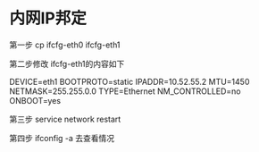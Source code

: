 # 内网IP邦定


第一步
cp ifcfg-eth0 ifcfg-eth1

第二步修改 ifcfg-eth1的内容如下

DEVICE=eth1
BOOTPROTO=static
IPADDR=10.52.55.2
MTU=1450
NETMASK=255.255.0.0
TYPE=Ethernet
NM_CONTROLLED=no
ONBOOT=yes

第三步
service network restart

第四步
ifconfig -a 去查看情况
